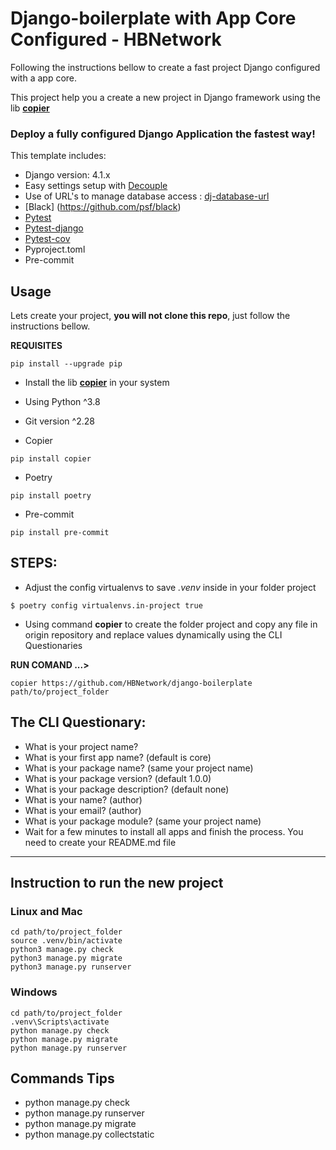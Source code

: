 # Django-boilerplate with App Core Configured - HBNetwork

Following the instructions bellow to create a fast project Django configured with a app core.

This project help you a create a new project in Django framework using the lib **[copier](https://copier.readthedocs.io/en/stable/)**

### Deploy a fully configured Django Application the fastest way!

This template includes:
* Django version: 4.1.x
* Easy settings setup with [Decouple](https://github.com/hbnetwork/python-decouple)
* Use of URL's to manage database access : [dj-database-url](https://github.com/jazzband/dj-database-url)
* [Black] (https://github.com/psf/black)
* [Pytest](https://docs.pytest.org/)
* [Pytest-django](https://pytest-django.readthedocs.io/en/latest/)
* [Pytest-cov](https://github.com/pytest-dev/pytest-cov)
* Pyproject.toml  
* Pre-commit  


## Usage

Lets create your project, **you will not clone this repo**, just follow the instructions bellow.

**REQUISITES**
```
pip install --upgrade pip  
```
* Install the lib **[copier](https://copier.readthedocs.io/en/stable/)**  in your system  
* Using Python ^3.8
* Git version ^2.28

* Copier
```
pip install copier
```

* Poetry  
```
pip install poetry

```
* Pre-commit
```
pip install pre-commit  

```

## STEPS: 

* Adjust the config virtualenvs to save *.venv* inside in your folder project

```
$ poetry config virtualenvs.in-project true

```

* Using command **copier** to create the folder project and copy any file in origin repository and replace values dynamically using the CLI 
Questionaries

**RUN COMAND ...>**
```
copier https://github.com/HBNetwork/django-boilerplate path/to/project_folder

```

## The CLI Questionary:
* What is your project name?
* What is your first app name? (default is core)
* What is your package name? (same your project name)
* What is your package version? (default 1.0.0)
* What is your package description? (default none)
* What is your name? (author)
* What is your email? (author)
* What is your package module? (same your project name)
* Wait for a few minutes to install all apps and finish the process. You need to create your README.md file

-----------------------------

## Instruction to run the new project

### Linux and Mac
```
cd path/to/project_folder
source .venv/bin/activate
python3 manage.py check
python3 manage.py migrate
python3 manage.py runserver

```

### Windows
```
cd path/to/project_folder
.venv\Scripts\activate
python manage.py check
python manage.py migrate
python manage.py runserver
```

## Commands Tips
- python manage.py check
- python manage.py runserver
- python manage.py migrate
- python manage.py collectstatic